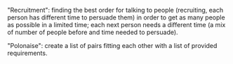 "Recruitment": finding the best order for talking to people (recruiting, each person has different time to persuade them) in order to get as many people as possible in a limited time; each next person needs a different time (a mix of number of people before and time needed to persuade).

"Polonaise": create a list of pairs fitting each other with a list of provided requirements.
